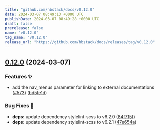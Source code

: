```yaml
---
title: "github.com/hbstack/docs/v0.12.0"
date: 2024-03-07 08:49:13 +0000 UTC
publishDate: 2024-03-07 08:49:28 +0000 UTC
draft: false
prerelease: false
name: "v0.12.0"
tag_name: "v0.12.0"
release_url: "https://github.com/hbstack/docs/releases/tag/v0.12.0"
---
```


## [0.12.0](https://github.com/hbstack/docs/compare/v0.11.7...v0.12.0) (2024-03-07)


### Features ✨

* add the nav_menus parameter for linking to external documentations ([#573](https://github.com/hbstack/docs/issues/573)) ([bd5fe1d](https://github.com/hbstack/docs/commit/bd5fe1d98850527ba209508012bed5b43542ae02))


### Bug Fixes 🐞

* **deps:** update dependency stylelint-scss to v6.2.0 ([84f715f](https://github.com/hbstack/docs/commit/84f715f858284e6227dffc89bbab58fcd7f87031))
* **deps:** update dependency stylelint-scss to v6.2.1 ([47e654a](https://github.com/hbstack/docs/commit/47e654a63cbe3ecaad7a402aab665ff5be7dba1e))
